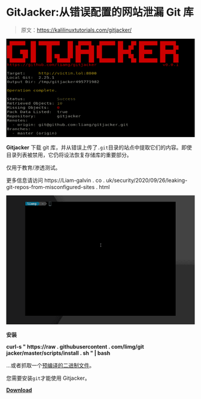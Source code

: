 # GitJacker:从错误配置的网站泄漏 Git 库

> 原文：<https://kalilinuxtutorials.com/gitjacker/>

[![GitJacker : Leak Git Repositories From Misconfigured Websites](img//1e17deef8949f6457ee7878afc7bcd65.png "GitJacker : Leak Git Repositories From Misconfigured Websites")](https://1.bp.blogspot.com/-daVrKZMuGNk/X5AL3qumqyI/AAAAAAAAH0Q/DsEt5JWoalgkv1KYXGzLzxYSKOVp1qZOgCLcBGAsYHQ/s728/Gitjacker%25281%2529.png)

**Gitjacker** 下载 git 库，并从错误上传了`.git`目录的站点中提取它们的内容。即使目录列表被禁用，它仍将设法恢复存储库的重要部分。

仅用于教育/渗透测试。

更多信息请访问 https://Liam-galvin . co . uk/security/2020/09/26/leaking-git-repos-from-misconfigured-sites . html

![](img//04e8a895087bd087fc06d05435f11790.png)

**安装**

**curl-s " https://raw . githubusercontent . com/limg/git jacker/master/scripts/install . sh " | bash**

…或者抓取一个[预编译的二进制文件](https://github.com/liamg/gitjacker/releases)。

您需要安装`git`才能使用 Gitjacker。

[**Download**](https://github.com/liamg/gitjacker)